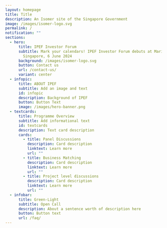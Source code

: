 ```yaml
---
layout: homepage
title: Title
description: An Isomer site of the Singapore Government
image: /images/isomer-logo.svg
permalink: /
notification: ""
sections:
  - hero:
      title: IPEF Investor Forum
      subtitle: Mark your calendars! IPEF Investor Forum debuts at Marina Bay Sands,
        Singapore, 6 June 2024
      background: /images/isomer-logo.svg
      button: Contact us
      url: /contact-us/
      variant: center
  - infopic:
      title: ABOUT IPEF
      subtitle: Add an image and text
      id: infopic
      description: Background of IPEF
      button: Button Text
      image: /images/hero-banner.png
  - textcards:
      title: Programme Overview
      subtitle: Add informational text
      id: textcards
      description: Text card description
      cards:
        - title: Panel Discussions
          description: Card description
          linktext: Learn more
          url: ""
        - title: Business Matching
          description: Card description
          linktext: Learn more
          url: ""
        - title: Project level discussions
          description: Card description
          linktext: Learn more
          url: ""
  - infobar:
      title: Green-Light
      subtitle: Open Call
      description: About a sentence worth of description here
      button: Button text
      url: /faq/
---
```

